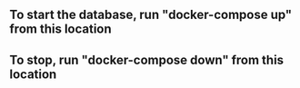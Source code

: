 ## To start the database, run "docker-compose up" from this location
## To stop, run "docker-compose down" from this location
